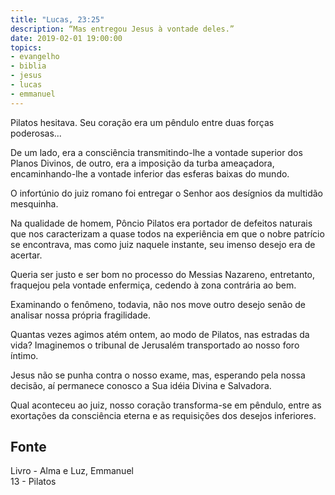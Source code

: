 ```yaml
---
title: "Lucas, 23:25"
description: “Mas entregou Jesus à vontade deles.”
date: 2019-02-01 19:00:00
topics: 
- evangelho
- biblia
- jesus
- lucas
- emmanuel
---
```


Pilatos hesitava. Seu coração era um pêndulo entre duas forças poderosas...

De um lado, era a consciência transmitindo-lhe a vontade superior dos Planos
Divinos, de outro, era a imposição da turba ameaçadora, encaminhando-lhe a
vontade inferior das esferas baixas do mundo.

O infortúnio do juiz romano foi entregar o Senhor aos desígnios da multidão
mesquinha.

Na qualidade de homem, Pôncio Pilatos era portador de defeitos naturais que nos
caracterizam a quase todos na experiência em que o nobre patrício se encontrava,
mas como juiz naquele instante, seu imenso desejo era de acertar.

Queria ser justo e ser bom no processo do Messias Nazareno, entretanto,
fraquejou pela vontade enfermiça, cedendo à zona contrária ao bem.

Examinando o fenômeno, todavia, não nos move outro desejo senão de analisar
nossa própria fragilidade.

Quantas vezes agimos atém ontem, ao modo de Pilatos, nas estradas da vida?
Imaginemos o tribunal de Jerusalém transportado ao nosso foro íntimo.

Jesus não se punha contra o nosso exame, mas, esperando pela nossa decisão, aí
permanece conosco a Sua idéia Divina e Salvadora.

Qual aconteceu ao juiz, nosso coração transforma-se em pêndulo, entre as
exortações da consciência eterna e as requisições dos desejos inferiores.


## Fonte
Livro - Alma e Luz, Emmanuel  
13 - Pilatos
